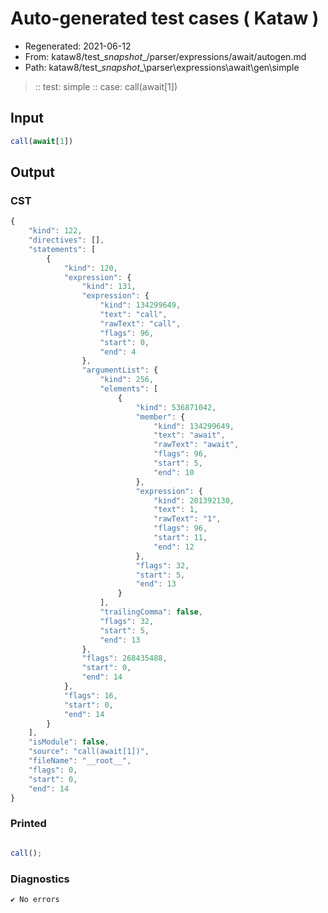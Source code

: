 # Auto-generated test cases ( Kataw )
- Regenerated: 2021-06-12
- From: kataw8/test\__snapshot__/parser/expressions/await/autogen.md
- Path: kataw8/test\__snapshot__\parser\expressions\await\gen\simple
> :: test: simple
> :: case: call(await[1])
## Input

`````js
call(await[1])
`````
## Output

### CST

```javascript
{
    "kind": 122,
    "directives": [],
    "statements": [
        {
            "kind": 120,
            "expression": {
                "kind": 131,
                "expression": {
                    "kind": 134299649,
                    "text": "call",
                    "rawText": "call",
                    "flags": 96,
                    "start": 0,
                    "end": 4
                },
                "argumentList": {
                    "kind": 256,
                    "elements": [
                        {
                            "kind": 536871042,
                            "member": {
                                "kind": 134299649,
                                "text": "await",
                                "rawText": "await",
                                "flags": 96,
                                "start": 5,
                                "end": 10
                            },
                            "expression": {
                                "kind": 201392130,
                                "text": 1,
                                "rawText": "1",
                                "flags": 96,
                                "start": 11,
                                "end": 12
                            },
                            "flags": 32,
                            "start": 5,
                            "end": 13
                        }
                    ],
                    "trailingComma": false,
                    "flags": 32,
                    "start": 5,
                    "end": 13
                },
                "flags": 268435488,
                "start": 0,
                "end": 14
            },
            "flags": 16,
            "start": 0,
            "end": 14
        }
    ],
    "isModule": false,
    "source": "call(await[1])",
    "fileName": "__root__",
    "flags": 0,
    "start": 0,
    "end": 14
}
```

### Printed

```javascript

call();
```

### Diagnostics

```javascript
✔ No errors
```

